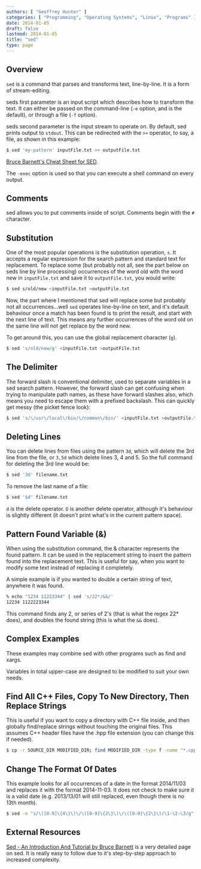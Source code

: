 ```yaml
---
authors: [ "Geoffrey Hunter" ]
categories: [ "Programming", "Operating Systems", "Linux", "Programs" ]
date: 2014-01-05
draft: false
lastmod: 2014-01-05
title: "sed"
type: page
---
```


## Overview

`sed` is a command that parses and transforms text, line-by-line. It is a form of stream-editing.

seds first parameter is an input script which describes how to transform the text. It can either be passed on the command-line (`-e` option, and is the default), or through a file (`-f` option).

seds second parameter is the input stream to operate on. By default, sed prints output to `stdout`. This can be redirected with the `>>` operator, to say, a file, as shown in this example:

```sh    
$ sed 'my-pattern' inputFile.txt >> outputFile.txt
```

[Bruce Barnett's Cheat Sheet for SED](http://www.grymoire.com/Unix/SedChart.pdf).

The `-exec` option is used so that you can execute a shell command on every output.

## Comments

sed allows you to put comments inside of script. Comments begin with the `#` character.

## Substitution

One of the most popular operations is the substitution operation, `s`. It accepts a regular expression for the search pattern and standard text for replacement. To replace some (but probably not all, see the part below on seds line by line processing) occurrences of the word old with the word new in `inputFile.txt` and save it to `outputFile.txt`, you would write:

```sh    
$ sed s/old/new <inputFile.txt >outputFile.txt
```

Now, the part where I mentioned that sed will replace some but probably not all occurrences...well `sed` operates line-by-line on text, and it's default behaviour once a match has been found is to print the result, and start with the next line of text. This means any further occurrences of the word old on the same line will not get replace by the word new.

To get around this, you can use the global replacement character (`g`).

```sh    
$ sed 's/old/new/g' <inputFile.txt >outputFile.txt
```

## The Delimiter

The forward slash is conventional delimiter, used to separate variables in a sed search pattern. However, the forward slash can get confusing when trying to manipulate path names, as these have forward slashes also, which means you need to escape them with a prefixed backslash. This can quickly get messy (the picket fence look):

```sh    
$ sed 's/\/usr\/local\/bin/\/common\/bin/' <inputFile.txt >outputFile.txt
```

## Deleting Lines

You can delete lines from files using the pattern `3d`, which will delete the 3rd line from the file, or `3,5d` which delete lines 3, 4 and 5. So the full command for deleting the 3rd line would be:

```sh    
$ sed '3d' filename.txt
```

To remove the last name of a file:

```sh    
$ sed '$d' filename.txt
```

`d` is the delete operator. `D` is another delete operator, although it's behaviour is slightly different (it doesn't print what's in the current pattern space).

## Pattern Found Variable (&)

When using the substitution command, the & character represents the found pattern. It can be used in the replacement string to insert the pattern found into the replacement text. This is useful for say, when you want to modify some text instead of replacing it completely.

A simple example is if you wanted to double a certain string of text, anywhere it was found.

```sh    
% echo "1234 11223344" | sed 's/22*/&&/'
12234 1122223344
```

This command finds any 2, or series of 2's (that is what the regex 22* does), and doubles the found string (this is what the `&&` does).

## Complex Examples

These examples may combine sed with other programs such as find and xargs.

Variables in total upper-case are designed to be modified to suit your own needs.

## Find All C++ Files, Copy To New Directory, Then Replace Strings

This is useful if you want to copy a directory with C++ file inside, and then globally find/replace strings without touching the original files. This assumes C++ header files have the .hpp file extension (you can change this if needed).

```sh    
$ cp -r SOURCE_DIR MODIFIED_DIR; find MODIFIED_DIR -type f -name "*.cpp" -o -name "*.hpp" | xargs sed -i "s/STRING_TO_FIND/STRING_TO_REPLACE/g"
```  

## Change The Format Of Dates

This example looks for all occurrences of a date in the format 2014/11/03 and replaces it with the format 2014-11-03. It does not check to make sure it is a valid date (e.g. 2013/13/01 will still replaced, even though there is no 13th month).

```sh    
$ sed -e "s/\([0-9]\{4\}\)\/\([0-9]\{2\}\)\/\([0-9]\{2\}\)/\1-\2-\3/g" filename.txt
```

## External Resources

[Sed - An Introduction And Tutorial by Bruce Barnett](http://www.grymoire.com/Unix/Sed.html) is a very detailed page on sed. It is really easy to follow due to it's step-by-step approach to increased complexity.
